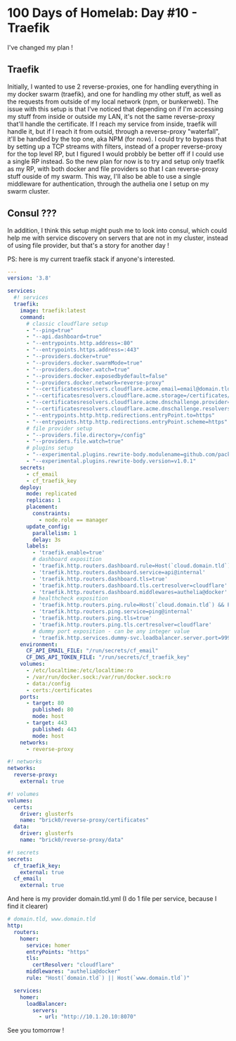 # 100 Days of Homelab: Day #10 - Traefik
I've changed my plan !

## Traefik
Initially, I wanted to use 2 reverse-proxies, one for handling everything in my docker swarm (traefik), and one for handling my other stuff, as well as the requests from outside of my local network (npm, or bunkerweb). The issue with this setup is that I've noticed that depending on if I'm accessing my stuff from inside or outside my LAN, it's not the same reverse-proxy that'll handle the certificate. If I reach my service from inside, traefik will handle it, but if I reach it from outsid, through a reverse-proxy "waterfall", it'll be handled by the top one, aka NPM (for now). I could try to bypass that by setting up a TCP streams with filters, instead of a proper reverse-proxy for the top level RP, but I figured I would probbly be better off if I could use a single RP instead. So the new plan for now is to try and setup only traefik as my RP, with both docker and file providers so that I can reverse-proxy stuff ouside of my swarm. This way, I'll also be able to use a single middleware for authentication, through the authelia one I setup on my swarm cluster.

## Consul ???
In addition, I think this setup might push me to look into consul, which could help me with service discovery on servers that are not in my cluster, instead of using file provider, but that's a story for another day !

PS: here is my current traefik stack if anyone's interested.

```yaml
---
version: '3.8'

services:
  #! services
  traefik:
    image: traefik:latest
    command:
      # classic cloudflare setup
      - "--ping=true"
      - "--api.dashboard=true"
      - "--entrypoints.http.address=:80"
      - "--entrypoints.https.address=:443"
      - "--providers.docker=true"
      - "--providers.docker.swarmMode=true"
      - "--providers.docker.watch=true"
      - "--providers.docker.exposedbydefault=false"
      - "--providers.docker.network=reverse-proxy"
      - "--certificatesresolvers.cloudflare.acme.email=email@domain.tld"
      - "--certificatesresolvers.cloudflare.acme.storage=/certificates/acme.json"
      - "--certificatesresolvers.cloudflare.acme.dnschallenge.provider=cloudflare"
      - "--certificatesresolvers.cloudflare.acme.dnschallenge.resolvers=1.1.1.1:53,1.0.0.1:53"
      - "--entrypoints.http.http.redirections.entryPoint.to=https"
      - "--entrypoints.http.http.redirections.entryPoint.scheme=https"
      # file provider setup
      - "--providers.file.directory=/config"
      - "--providers.file.watch=true"
      # plugins setup
      - "--experimental.plugins.rewrite-body.modulename=github.com/packruler/rewrite-body"
      - "--experimental.plugins.rewrite-body.version=v1.0.1"
    secrets:
      - cf_email
      - cf_traefik_key
    deploy:
      mode: replicated
      replicas: 1
      placement:
        constraints:
          - node.role == manager
      update_config:
        parallelism: 1
        delay: 3s
      labels:
        - 'traefik.enable=true'
        # dashboard exposition
        - 'traefik.http.routers.dashboard.rule=Host(`cloud.domain.tld`) && (PathPrefix(`/api`) || PathPrefix(`/dashboard/`))'
        - 'traefik.http.routers.dashboard.service=api@internal'
        - 'traefik.http.routers.dashboard.tls=true'
        - 'traefik.http.routers.dashboard.tls.certresolver=cloudflare'
        - 'traefik.http.routers.dashboard.middlewares=authelia@docker'
        # healthcheck exposition
        - 'traefik.http.routers.ping.rule=Host(`cloud.domain.tld`) && PathPrefix(`/ping`)'
        - 'traefik.http.routers.ping.service=ping@internal'
        - 'traefik.http.routers.ping.tls=true'
        - 'traefik.http.routers.ping.tls.certresolver=cloudflare'
        # dummy port exposition - can be any integer value
        - 'traefik.http.services.dummy-svc.loadbalancer.server.port=9999'
    environment:
      CF_API_EMAIL_FILE: "/run/secrets/cf_email"
      CF_DNS_API_TOKEN_FILE: "/run/secrets/cf_traefik_key"
    volumes:
      - /etc/localtime:/etc/localtime:ro
      - /var/run/docker.sock:/var/run/docker.sock:ro
      - data:/config
      - certs:/certificates
    ports:
      - target: 80
        published: 80
        mode: host
      - target: 443
        published: 443
        mode: host
    networks:
      - reverse-proxy

#! networks
networks:
  reverse-proxy:
    external: true

#! volumes
volumes:
  certs:
    driver: glusterfs
    name: "brick0/reverse-proxy/certificates"
  data:
    driver: glusterfs
    name: "brick0/reverse-proxy/data"

#! secrets
secrets:
  cf_traefik_key:
    external: true
  cf_email:
    external: true
```

And here is my provider domain.tld.yml (I do 1 file per service, because I find it clearer)

```yaml
# domain.tld, www.domain.tld
http:
  routers:
    homer:
      service: homer
      entryPoints: "https"
      tls: 
        certResolver: "cloudflare"
      middlewares: "authelia@docker"
      rule: "Host(`domain.tld`) || Host(`www.domain.tld`)"

  services:
    homer:
      loadBalancer:
        servers:
          - url: "http://10.1.20.10:8070"

```


See you tomorrow !